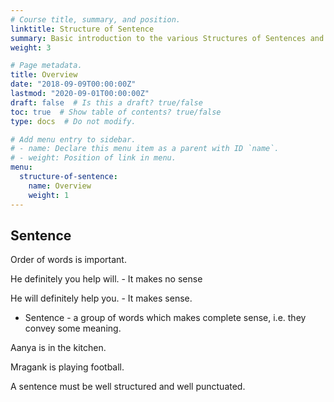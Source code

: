 ```yaml
---
# Course title, summary, and position.
linktitle: Structure of Sentence
summary: Basic introduction to the various Structures of Sentences and their components.
weight: 3

# Page metadata.
title: Overview
date: "2018-09-09T00:00:00Z"
lastmod: "2020-09-01T00:00:00Z"
draft: false  # Is this a draft? true/false
toc: true  # Show table of contents? true/false
type: docs  # Do not modify.

# Add menu entry to sidebar.
# - name: Declare this menu item as a parent with ID `name`.
# - weight: Position of link in menu.
menu:
  structure-of-sentence:
    name: Overview
    weight: 1
---
```


## Sentence

Order of words is important. 

He definitely you help will. - It makes no sense

He will definitely help you. - It makes sense. 

* Sentence - a group of words which makes complete sense, i.e. they convey some meaning. 

Aanya is in the kitchen.

Mragank is playing football.

A sentence must be well structured and well punctuated. 








